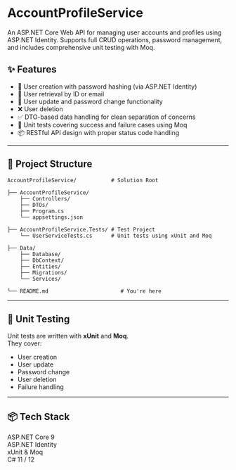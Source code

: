# AccountProfileService

An ASP.NET Core Web API for managing user accounts and profiles using ASP.NET Identity. Supports full CRUD operations, password management, and includes comprehensive unit testing with Moq.

## ✨ Features

- 🔐 User creation with password hashing (via ASP.NET Identity)
- 📄 User retrieval by ID or email
- 🔁 User update and password change functionality
- ❌ User deletion
- ✅ DTO-based data handling for clean separation of concerns
- 🧪 Unit tests covering success and failure cases using Moq
- 📦 RESTful API design with proper status code handling

---

## 📁 Project Structure
```
AccountProfileService/           # Solution Root  
  
├── AccountProfileService/        
    ├── Controllers/                
    ├── DTOs/                        
    ├── Program.cs                 
    └── appsettings.json
   
├── AccountProfileService.Tests/ # Test Project  
    └── UserServiceTests.cs      # Unit tests using xUnit and Moq  
  
├── Data/
    ├── Database/                  
    ├── DbContext/                 
    ├── Entities/                
    ├── Migrations/                
    └── Services/                 
  
└── README.md                       # You're here
```  


---


## 🧪 Unit Testing

Unit tests are written with **xUnit** and **Moq**.  
They cover:

- User creation
- User update
- Password change
- User deletion
- Failure handling

---

## 📦 Tech Stack
ASP.NET Core 9  
ASP.NET Identity  
xUnit & Moq  
C# 11 / 12  
